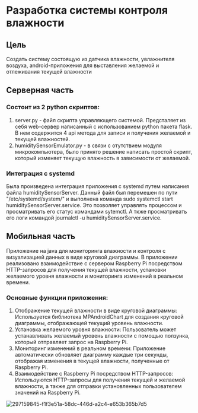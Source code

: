 # Разработка системы контроля влажности
## Цель
Создать систему состоящую из датчика влажности, увлажнителя воздуха, android-приложения для выставления желаемой и отлеживания текущей влажности

## Серверная часть
### Cостоит из 2 python скриптов:
1. server.py - файл скрипта управляющего системой. Предсталяет из себя web-сервер написанный с использованием python пакета flask. В нем содержится 4 api метода для записи и получения желаемой и текущей влажностей.
2. humiditySensorEmulator.py - в связи с отутствием модуля микрокомпьютера, было принято решение написать простой скрипт, который изменяет текущую влажность в зависимости от желаемой.
### Интеграция с systemd
Была произведена интеграция приложения с systemd путем написания файла humiditySensorServer. Данный файл был перемешен по пути "/etc/systemd/system/" и выполнена команда sudo systemctl start humiditySensorServer.service.
Это позволяет управлять процессом и просматривать его статус командами sytemctl. А ткже просматривать его логи командой journalctl -u humiditySensorServer.service.

## Мобильная часть
Приложение на java для мониторинга влажности и контроля с визуализацией данных в виде круговой диаграммы. В приложении реализовано взаимодействие с сервером Raspberry Pi посредством HTTP-запросов для получения текущей влажности, установки желаемого уровня влажности и мониторинга изменений в реальном времени.
### Основные функции приложения:
1.	Отображение текущей влажности в виде круговой диаграммы: Используется библиотека MPAndroidChart для создания круговой диаграммы, отображающей текущий уровень влажности.
2.	Установка желаемого уровня влажности: Пользователь может устанавливать желаемый уровень влажности с помощью ползунка, который отправляет запрос на Raspberry Pi.
3.	Мониторинг изменений в реальном времени: Приложение автоматически обновляет диаграмму каждые три секунды, отображая изменения в текущей влажности, полученные от Raspberry Pi.
4.	Взаимодействие с Raspberry Pi посредством HTTP-запросов: Используются HTTP-запросы для получения текущей и желаемой влажности, а также для отправки установленных пользователем значений на Raspberry Pi.

![297159845-f1f3e51a-58dc-446d-a2c4-e653b365b7d5](https://github.com/user-attachments/assets/38eb0432-b487-4edd-a1b2-4914605fcebd)
